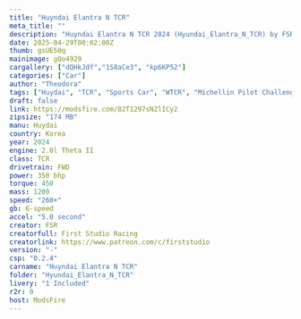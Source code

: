 ```yaml
---
title: "Huyndai Elantra N TCR"
meta_title: ""
description: "Huyndai Elantra N TCR 2024 (Hyundai_Elantra_N_TCR) by FSR"
date: 2025-04-29T00:02:00Z
thumb: gsUE50q
mainimage: gQo4929
cargallery: ["dQHkJdf","1S8aCe3", "kp6KP52"]
categories: ["Car"]
author: "Theodora"
tags: ["Huydai", "TCR", "Sports Car", "WTCR", "Michellin Pilot Challenge", "TCR Europe", "FSR", "Korea", "2024"]
draft: false
link: https://modsfire.com/82T1297sNZlICy2
zipsize: "174 MB"
manu: Huydai
country: Korea
year: 2024
engine: 2.0l Theta II
class: TCR
drivetrain: FWD
power: 350 bhp 
torque: 450
mass: 1200
speed: "260+"
gb: 6-speed
accel: "5.0 second"
creator: FSR
creatorfull: First Studio Racing
creatorlink: https://www.patreon.com/c/firststudio
version: "-"
csp: "0.2.4"
carname: "Huyndai Elantra N TCR"
folder: "Hyundai_Elantra_N_TCR"
livery: "1 Included"
r2r: 0
host: ModsFire
---
```

